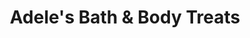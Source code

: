 ---
title: "Adele's Bath & Body Treats"
url: /castleford/adeles-bath-und-body-treats/
shop: Parfümerie
---